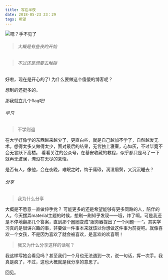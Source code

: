 ```yaml
---
title: 写在半夜
date: 2018-05-23 23：29
tags: 希望
---
```



![嗯？手不见了](https://github.com/hsiahc/hsiahc.github.io/tree/master/img/img_folder/hand.png)

> ###### 大概是有些丧的开始

> ###### 不过还是想要去触碰


好啦，现在是开心的了!
为什么要做这个傻傻的博客呢？

想到的还挺多的。

那我就立几个flag吧!

###### 学习
>不学则退

 在大学好像学的东西越来越少了，更直白些，就是自己越加不学了，自然越发无术。想得太多又做得太少，面对最后的结果，无言独上寝室，心如灰，不过毕竟不会无言跃下高楼。
 看看关注的公众号，在基安收藏的教程，似乎都只是马了一下就再无波澜，淹没在无尽的怠惰。

 是否有人，像他，会在夜晚，难眠之时，悔于庸碌，润湿眉鬓，又沉沉睡去？

###### 分享
 >我为什么分享

 大概是不愿意一直做伸手党？
 可能更多的还是希望能够有更多同路的人，陪伴的人。今天摆弄material主题的时候，想刷一刷知乎发现——哦，炸了啊。可是我还是不停地翻那几个答案，直到那个圈圈变成“服务器提出了一个问题······”。其实学习真的是很讲兴趣的事，非要做一件事本来就该以你想做这件事为前提吧。就像喜欢一个女孩，不是因为喜欢了就会被喜欢，是喜欢的欢喜啊！

> 我又为什么分享这样的话呢？

 我这样写她会看见吗？甚至我们一个月也无法遇到一次，说一句话，挥一次手。我真是疯了，不过，这也大概就是我分享的意思了。

 回见。
